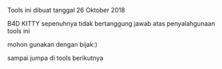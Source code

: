Tools ini dibuat tanggal 26 Oktober 2018

B4D KITTY sepenuhnya tidak bertanggung jawab atas penyalahgunaan tools ini 

mohon gunakan dengan bijak:)


sampai jumpa di tools berikutnya